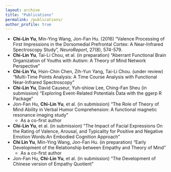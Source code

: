 ```yaml
---
layout: archive
title: "Publications"
permalink: /publications/
author_profile: true
---
```


- **Chi-Lin Yu**, Min-Ying Wang, Jon-Fan Hu. (2016) “Valence Processing of First Impressions in the Dorsomedial Prefrontal Cortex: A Near-Infrared Spectroscopy Study”, *NeuroReport*, 27(8), 574-579.
- **Chi-Lin Yu**, Tai-Li Chou, et al. (in preparation) “Aberrant Functional Brain Organization of Youths with Autism: A Theory of Mind Network Perspective”
- **Chi-Lin Yu**, Hsin-Chin Chen, Zih-Yun Yang, Tai-Li Chou. (under review) “Multi-Time Points Analysis: A Time Course Analysis with Functional Near-Infrared Spectroscopy”
- **Chi-Lin Yu**, David Causeur, Yuh-shiow Lee, Ching-Fan Sheu (in submission) “Exploring Event-Related Potentials Data with the ggerp R Package”
- Jon-Fan Hu, **Chi-Lin Yu**, et al. (in submission) “The Role of Theory of Mind Ability in Verbal Humor Comprehension: A functional magnetic resonance imaging study”
    - As a co-first author
- **Chi-Lin Yu**, et al. (in submission) “The Impact of Facial Expressions On the Rating of Valence, Arousal, and Typicality for Positive and Negative Emotion Words:An Embodied Cognition Approach”
- **Chi Lin Yu**, Min-Ying Wang, Jon-Fan Hu. (in preparation) “Early Development of the Relationship between Empathy and Theory of Mind”
    - As a co-first author
- Jon-Fan Hu, **Chi-Lin Yu**, et al. (in submission) “The Development of Chinese version of Empathy Quotient”
